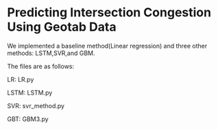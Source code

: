 # Predicting Intersection Congestion Using Geotab Data

We implemented a baseline method(Linear regression) and three other methods: LSTM,SVR,and GBM.

The files are as follows:

LR: LR.py

LSTM: LSTM.py

SVR: svr_method.py

GBT: GBM3.py
